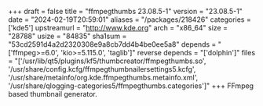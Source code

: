 +++
draft = false
title = "ffmpegthumbs 23.08.5-1"
version = "23.08.5-1"
date = "2024-02-19T20:59:01"
aliases = "/packages/218426"
categories = ['kde5']
upstreamurl = "http://www.kde.org"
arch = "x86_64"
size = "28788"
usize = "84835"
sha1sum = "53cd2591d4a2d2320308e9a8cb7dd4b4be0ee5a8"
depends = "['ffmpeg>=6.0', 'kio>=5.115.0', 'taglib']"
reverse depends = "['dolphin']"
files = "['/usr/lib/qt5/plugins/kf5/thumbcreator/ffmpegthumbs.so', '/usr/share/config.kcfg/ffmpegthumbnailersettings5.kcfg', '/usr/share/metainfo/org.kde.ffmpegthumbs.metainfo.xml', '/usr/share/qlogging-categories5/ffmpegthumbs.categories']"
+++
FFmpeg based thumbnail generator.